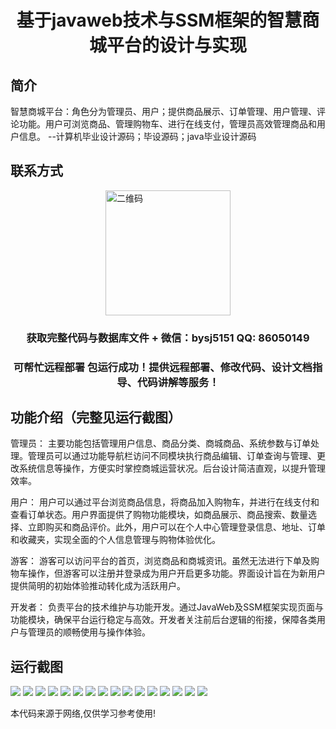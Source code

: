 <p><h1 align="center">基于javaweb技术与SSM框架的智慧商城平台的设计与实现</h1></p>

## 简介
智慧商城平台：角色分为管理员、用户；提供商品展示、订单管理、用户管理、评论功能。用户可浏览商品、管理购物车、进行在线支付，管理员高效管理商品和用户信息。    --计算机毕业设计源码；毕设源码；java毕业设计源码


## 联系方式
<img src="https://bs-1329754181.cos.ap-shanghai.myqcloud.com/wx.jpg" alt="二维码" style="display: block; margin: 0 auto;" width="200px">
<p><h3 align="center">获取完整代码与数据库文件 + 微信：bysj5151 QQ: 86050149</h3></p>
<p><h3 align="center">可帮忙远程部署 包运行成功！提供远程部署、修改代码、设计文档指导、代码讲解等服务！</h3></p>

## 功能介绍（完整见运行截图）
管理员： 主要功能包括管理用户信息、商品分类、商城商品、系统参数与订单处理。管理员可以通过功能导航栏访问不同模块执行商品编辑、订单查询与管理、更改系统信息等操作，方便实时掌控商城运营状况。后台设计简洁直观，以提升管理效率。

用户： 用户可以通过平台浏览商品信息，将商品加入购物车，并进行在线支付和查看订单状态。用户界面提供了购物功能模块，如商品展示、商品搜索、数量选择、立即购买和商品评价。此外，用户可以在个人中心管理登录信息、地址、订单和收藏夹，实现全面的个人信息管理与购物体验优化。

游客： 游客可以访问平台的首页，浏览商品和商城资讯。虽然无法进行下单及购物车操作，但游客可以注册并登录成为用户开启更多功能。界面设计旨在为新用户提供简明的初始体验推动转化成为活跃用户。

开发者： 负责平台的技术维护与功能开发。通过JavaWeb及SSM框架实现页面与功能模块，确保平台运行稳定与高效。开发者关注前后台逻辑的衔接，保障各类用户与管理员的顺畅使用与操作体验。


## 运行截图
![](https://bs-1329754181.cos.ap-shanghai.myqcloud.com/ssm/SmartMallPlatform/img/001.jpg)
![](https://bs-1329754181.cos.ap-shanghai.myqcloud.com/ssm/SmartMallPlatform/img/002.jpg)
![](https://bs-1329754181.cos.ap-shanghai.myqcloud.com/ssm/SmartMallPlatform/img/003.jpg)
![](https://bs-1329754181.cos.ap-shanghai.myqcloud.com/ssm/SmartMallPlatform/img/004.jpg)
![](https://bs-1329754181.cos.ap-shanghai.myqcloud.com/ssm/SmartMallPlatform/img/005.jpg)
![](https://bs-1329754181.cos.ap-shanghai.myqcloud.com/ssm/SmartMallPlatform/img/006.jpg)
![](https://bs-1329754181.cos.ap-shanghai.myqcloud.com/ssm/SmartMallPlatform/img/007.jpg)
![](https://bs-1329754181.cos.ap-shanghai.myqcloud.com/ssm/SmartMallPlatform/img/008.jpg)
![](https://bs-1329754181.cos.ap-shanghai.myqcloud.com/ssm/SmartMallPlatform/img/009.jpg)
![](https://bs-1329754181.cos.ap-shanghai.myqcloud.com/ssm/SmartMallPlatform/img/010.jpg)
![](https://bs-1329754181.cos.ap-shanghai.myqcloud.com/ssm/SmartMallPlatform/img/011.jpg)
![](https://bs-1329754181.cos.ap-shanghai.myqcloud.com/ssm/SmartMallPlatform/img/012.jpg)
![](https://bs-1329754181.cos.ap-shanghai.myqcloud.com/ssm/SmartMallPlatform/img/013.jpg)
![](https://bs-1329754181.cos.ap-shanghai.myqcloud.com/ssm/SmartMallPlatform/img/014.jpg)
![](https://bs-1329754181.cos.ap-shanghai.myqcloud.com/ssm/SmartMallPlatform/img/015.jpg)
![](https://bs-1329754181.cos.ap-shanghai.myqcloud.com/ssm/SmartMallPlatform/img/016.jpg)

<p>本代码来源于网络,仅供学习参考使用!</p>
